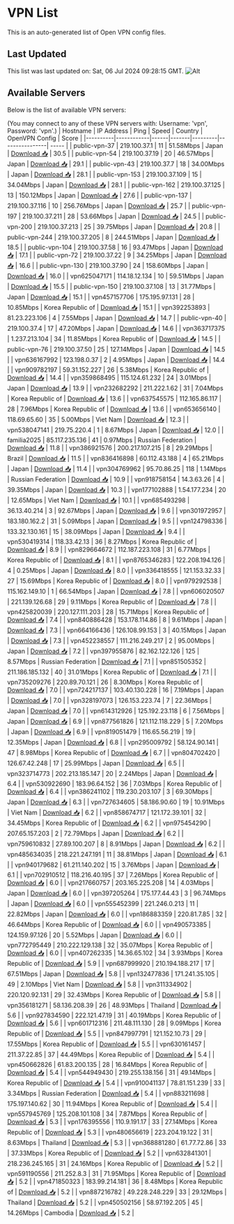 # VPN List

This is an auto-generated list of Open VPN config files.

## Last Updated

This list was last updated on: Sat, 06 Jul 2024 09:28:15 GMT.
![Alt](https://repobeats.axiom.co/api/embed/186b98318ef1479477931607c1ad7d823f12451f.svg "Repobeats analytics image")

## Available Servers

Below is the list of available VPN servers:

(You may connect to any of these VPN servers with: Username: 'vpn', Password: 'vpn'.)
| Hostname | IP Address | Ping | Speed | Country | OpenVPN Config | Score |
|----------|------------|------|-------|---------|----------------| ----- |
| public-vpn-37 | 219.100.37.1 | 11 | 51.58Mbps | Japan | [Download 📥](./configs/server_0_JP.ovpn) | 30.5 |
| public-vpn-54 | 219.100.37.19 | 20 | 46.57Mbps | Japan | [Download 📥](./configs/server_1_JP.ovpn) | 29.1 |
| public-vpn-43 | 219.100.37.7 | 18 | 34.00Mbps | Japan | [Download 📥](./configs/server_2_JP.ovpn) | 28.1 |
| public-vpn-153 | 219.100.37.109 | 15 | 34.04Mbps | Japan | [Download 📥](./configs/server_3_JP.ovpn) | 28.1 |
| public-vpn-162 | 219.100.37.125 | 13 | 150.12Mbps | Japan | [Download 📥](./configs/server_4_JP.ovpn) | 27.6 |
| public-vpn-137 | 219.100.37.116 | 10 | 256.76Mbps | Japan | [Download 📥](./configs/server_5_JP.ovpn) | 25.7 |
| public-vpn-197 | 219.100.37.211 | 28 | 53.66Mbps | Japan | [Download 📥](./configs/server_6_JP.ovpn) | 24.5 |
| public-vpn-200 | 219.100.37.213 | 25 | 39.75Mbps | Japan | [Download 📥](./configs/server_7_JP.ovpn) | 20.8 |
| public-vpn-244 | 219.100.37.205 | 8 | 244.51Mbps | Japan | [Download 📥](./configs/server_8_JP.ovpn) | 18.5 |
| public-vpn-104 | 219.100.37.58 | 16 | 93.47Mbps | Japan | [Download 📥](./configs/server_9_JP.ovpn) | 17.1 |
| public-vpn-72 | 219.100.37.22 | 9 | 34.25Mbps | Japan | [Download 📥](./configs/server_10_JP.ovpn) | 16.6 |
| public-vpn-130 | 219.100.37.90 | 24 | 158.60Mbps | Japan | [Download 📥](./configs/server_11_JP.ovpn) | 16.0 |
| vpn625047171 | 114.18.12.134 | 10 | 59.51Mbps | Japan | [Download 📥](./configs/server_12_JP.ovpn) | 15.5 |
| public-vpn-150 | 219.100.37.108 | 13 | 31.77Mbps | Japan | [Download 📥](./configs/server_13_JP.ovpn) | 15.1 |
| vpn457157706 | 175.195.97.131 | 28 | 10.85Mbps | Korea Republic of | [Download 📥](./configs/server_14_KR.ovpn) | 15.1 |
| vpn392253893 | 81.23.223.106 | 4 | 7.55Mbps | Japan | [Download 📥](./configs/server_15_JP.ovpn) | 14.7 |
| public-vpn-40 | 219.100.37.4 | 17 | 47.20Mbps | Japan | [Download 📥](./configs/server_16_JP.ovpn) | 14.6 |
| vpn363717375 | 1.237.213.104 | 34 | 11.85Mbps | Korea Republic of | [Download 📥](./configs/server_17_KR.ovpn) | 14.5 |
| public-vpn-76 | 219.100.37.50 | 25 | 127.14Mbps | Japan | [Download 📥](./configs/server_18_JP.ovpn) | 14.5 |
| vpn636167992 | 123.198.0.37 | 2 | 4.95Mbps | Japan | [Download 📥](./configs/server_19_JP.ovpn) | 14.4 |
| vpn909782197 | 59.31.152.227 | 26 | 5.38Mbps | Korea Republic of | [Download 📥](./configs/server_20_KR.ovpn) | 14.4 |
| vpn359868495 | 115.124.61.232 | 24 | 3.01Mbps | Japan | [Download 📥](./configs/server_21_JP.ovpn) | 13.9 |
| vpn232682292 | 211.222.1.62 | 31 | 7.04Mbps | Korea Republic of | [Download 📥](./configs/server_22_KR.ovpn) | 13.6 |
| vpn637545575 | 112.165.86.117 | 28 | 7.96Mbps | Korea Republic of | [Download 📥](./configs/server_23_KR.ovpn) | 13.6 |
| vpn653656140 | 118.69.65.60 | 35 | 5.00Mbps | Viet Nam | [Download 📥](./configs/server_24_VN.ovpn) | 12.3 |
| vpn538047141 | 219.75.220.4 | 1 | 8.67Mbps | Japan | [Download 📥](./configs/server_25_JP.ovpn) | 12.0 |
| familia2025 | 85.117.235.136 | 41 | 0.97Mbps | Russian Federation | [Download 📥](./configs/server_26_RU.ovpn) | 11.8 |
| vpn386921576 | 200.217.107.215 | 8 | 29.29Mbps | Brazil | [Download 📥](./configs/server_27_BR.ovpn) | 11.5 |
| vpn836416898 | 60.112.43.188 | 4 | 65.21Mbps | Japan | [Download 📥](./configs/server_28_JP.ovpn) | 11.4 |
| vpn304769962 | 95.70.86.25 | 118 | 1.14Mbps | Russian Federation | [Download 📥](./configs/server_29_RU.ovpn) | 10.9 |
| vpn918758154 | 14.3.63.26 | 4 | 39.35Mbps | Japan | [Download 📥](./configs/server_30_JP.ovpn) | 10.3 |
| vpn177102888 | 1.54.177.234 | 20 | 12.65Mbps | Viet Nam | [Download 📥](./configs/server_31_VN.ovpn) | 10.1 |
| vpn685493298 | 36.13.40.214 | 3 | 92.67Mbps | Japan | [Download 📥](./configs/server_32_JP.ovpn) | 9.6 |
| vpn301972957 | 183.180.162.2 | 31 | 5.09Mbps | Japan | [Download 📥](./configs/server_33_JP.ovpn) | 9.5 |
| vpn124798336 | 133.32.130.161 | 15 | 38.09Mbps | Japan | [Download 📥](./configs/server_34_JP.ovpn) | 9.4 |
| vpn530419314 | 118.33.42.13 | 36 | 8.27Mbps | Korea Republic of | [Download 📥](./configs/server_35_KR.ovpn) | 8.9 |
| vpn829664672 | 112.187.223.108 | 31 | 6.77Mbps | Korea Republic of | [Download 📥](./configs/server_36_KR.ovpn) | 8.1 |
| vpn8765346283 | 122.208.194.126 | 4 | 0.25Mbps | Japan | [Download 📥](./configs/server_37_JP.ovpn) | 8.0 |
| vpn336418555 | 121.153.32.33 | 27 | 15.69Mbps | Korea Republic of | [Download 📥](./configs/server_38_KR.ovpn) | 8.0 |
| vpn979292538 | 115.162.149.10 | 1 | 66.54Mbps | Japan | [Download 📥](./configs/server_39_JP.ovpn) | 7.8 |
| vpn606020507 | 221.139.126.68 | 29 | 9.11Mbps | Korea Republic of | [Download 📥](./configs/server_40_KR.ovpn) | 7.8 |
| vpn425820039 | 220.127.111.203 | 28 | 15.71Mbps | Korea Republic of | [Download 📥](./configs/server_41_KR.ovpn) | 7.4 |
| vpn840886428 | 153.178.114.86 | 8 | 9.61Mbps | Japan | [Download 📥](./configs/server_42_JP.ovpn) | 7.3 |
| vpn664166436 | 126.108.99.153 | 3 | 40.15Mbps | Japan | [Download 📥](./configs/server_43_JP.ovpn) | 7.3 |
| vpn452238557 | 111.216.249.217 | 2 | 95.00Mbps | Japan | [Download 📥](./configs/server_44_JP.ovpn) | 7.2 |
| vpn397955876 | 82.162.122.126 | 125 | 8.57Mbps | Russian Federation | [Download 📥](./configs/server_45_RU.ovpn) | 7.1 |
| vpn851505352 | 211.186.185.132 | 40 | 31.01Mbps | Korea Republic of | [Download 📥](./configs/server_46_KR.ovpn) | 7.1 |
| vpn735209276 | 220.89.70.121 | 26 | 8.30Mbps | Korea Republic of | [Download 📥](./configs/server_47_KR.ovpn) | 7.0 |
| vpn724217137 | 103.40.130.228 | 16 | 7.19Mbps | Japan | [Download 📥](./configs/server_48_JP.ovpn) | 7.0 |
| vpn328197073 | 126.153.223.74 | 7 | 22.36Mbps | Japan | [Download 📥](./configs/server_49_JP.ovpn) | 7.0 |
| vpn614312926 | 125.192.23.118 | 6 | 7.56Mbps | Japan | [Download 📥](./configs/server_50_JP.ovpn) | 6.9 |
| vpn877561826 | 121.112.118.229 | 5 | 7.20Mbps | Japan | [Download 📥](./configs/server_51_JP.ovpn) | 6.9 |
| vpn819051479 | 116.65.56.219 | 19 | 12.35Mbps | Japan | [Download 📥](./configs/server_52_JP.ovpn) | 6.8 |
| vpn295009792 | 58.124.90.141 | 47 | 8.98Mbps | Korea Republic of | [Download 📥](./configs/server_53_KR.ovpn) | 6.7 |
| vpn804702420 | 126.67.42.248 | 17 | 25.99Mbps | Japan | [Download 📥](./configs/server_54_JP.ovpn) | 6.5 |
| vpn323714773 | 202.213.185.147 | 20 | 2.24Mbps | Japan | [Download 📥](./configs/server_55_JP.ovpn) | 6.4 |
| vpn530922690 | 183.96.64.152 | 36 | 7.03Mbps | Korea Republic of | [Download 📥](./configs/server_56_KR.ovpn) | 6.4 |
| vpn386241102 | 119.230.203.107 | 3 | 69.30Mbps | Japan | [Download 📥](./configs/server_57_JP.ovpn) | 6.3 |
| vpn727634605 | 58.186.90.60 | 19 | 10.91Mbps | Viet Nam | [Download 📥](./configs/server_58_VN.ovpn) | 6.2 |
| vpn858674717 | 121.172.39.101 | 32 | 34.45Mbps | Korea Republic of | [Download 📥](./configs/server_59_KR.ovpn) | 6.2 |
| vpn975454290 | 207.65.157.203 | 2 | 72.79Mbps | Japan | [Download 📥](./configs/server_60_JP.ovpn) | 6.2 |
| vpn759610832 | 27.89.100.207 | 8 | 8.91Mbps | Japan | [Download 📥](./configs/server_61_JP.ovpn) | 6.2 |
| vpn485634035 | 218.221.247.191 | 11 | 38.81Mbps | Japan | [Download 📥](./configs/server_62_JP.ovpn) | 6.1 |
| vpn940179682 | 61.211.140.202 | 15 | 3.76Mbps | Japan | [Download 📥](./configs/server_63_JP.ovpn) | 6.1 |
| vpn702910512 | 118.216.40.195 | 37 | 7.26Mbps | Korea Republic of | [Download 📥](./configs/server_64_KR.ovpn) | 6.0 |
| vpn217660757 | 203.165.225.208 | 14 | 4.03Mbps | Japan | [Download 📥](./configs/server_65_JP.ovpn) | 6.0 |
| vpn397205264 | 175.177.44.43 | 3 | 96.74Mbps | Japan | [Download 📥](./configs/server_66_JP.ovpn) | 6.0 |
| vpn555452399 | 221.246.0.213 | 11 | 22.82Mbps | Japan | [Download 📥](./configs/server_67_JP.ovpn) | 6.0 |
| vpn186883359 | 220.81.7.85 | 32 | 46.64Mbps | Korea Republic of | [Download 📥](./configs/server_68_KR.ovpn) | 6.0 |
| vpn490573385 | 124.159.97.126 | 20 | 5.52Mbps | Japan | [Download 📥](./configs/server_69_JP.ovpn) | 6.0 |
| vpn772795449 | 210.222.129.138 | 32 | 35.07Mbps | Korea Republic of | [Download 📥](./configs/server_70_KR.ovpn) | 6.0 |
| vpn407262335 | 14.36.65.102 | 34 | 3.93Mbps | Korea Republic of | [Download 📥](./configs/server_71_KR.ovpn) | 5.9 |
| vpn687999920 | 210.194.188.217 | 17 | 67.51Mbps | Japan | [Download 📥](./configs/server_72_JP.ovpn) | 5.8 |
| vpn132477836 | 171.241.35.105 | 49 | 2.10Mbps | Viet Nam | [Download 📥](./configs/server_73_VN.ovpn) | 5.8 |
| vpn311334902 | 220.120.92.131 | 29 | 32.43Mbps | Korea Republic of | [Download 📥](./configs/server_74_KR.ovpn) | 5.8 |
| vpn356181271 | 58.136.208.39 | 26 | 48.93Mbps | Thailand | [Download 📥](./configs/server_75_TH.ovpn) | 5.6 |
| vpn927834590 | 222.121.47.19 | 31 | 40.19Mbps | Korea Republic of | [Download 📥](./configs/server_76_KR.ovpn) | 5.6 |
| vpn601712316 | 211.48.111.130 | 28 | 9.09Mbps | Korea Republic of | [Download 📥](./configs/server_77_KR.ovpn) | 5.5 |
| vpn847997791 | 121.152.10.73 | 29 | 17.55Mbps | Korea Republic of | [Download 📥](./configs/server_78_KR.ovpn) | 5.5 |
| vpn630161457 | 211.37.22.85 | 37 | 44.49Mbps | Korea Republic of | [Download 📥](./configs/server_79_KR.ovpn) | 5.4 |
| vpn450662826 | 61.83.200.135 | 28 | 16.84Mbps | Korea Republic of | [Download 📥](./configs/server_80_KR.ovpn) | 5.4 |
| vpn544949430 | 219.255.138.156 | 31 | 49.14Mbps | Korea Republic of | [Download 📥](./configs/server_81_KR.ovpn) | 5.4 |
| vpn910041137 | 78.81.151.239 | 33 | 3.34Mbps | Russian Federation | [Download 📥](./configs/server_82_RU.ovpn) | 5.4 |
| vpn883211698 | 175.197.140.62 | 30 | 11.94Mbps | Korea Republic of | [Download 📥](./configs/server_83_KR.ovpn) | 5.4 |
| vpn557945769 | 125.208.101.108 | 34 | 7.87Mbps | Korea Republic of | [Download 📥](./configs/server_84_KR.ovpn) | 5.3 |
| vpn176395556 | 110.9.191.17 | 33 | 27.14Mbps | Korea Republic of | [Download 📥](./configs/server_85_KR.ovpn) | 5.3 |
| vpn480656619 | 223.204.19.122 | 31 | 8.63Mbps | Thailand | [Download 📥](./configs/server_86_TH.ovpn) | 5.3 |
| vpn368881280 | 61.77.72.86 | 33 | 37.33Mbps | Korea Republic of | [Download 📥](./configs/server_87_KR.ovpn) | 5.2 |
| vpn632841301 | 218.236.245.165 | 31 | 24.16Mbps | Korea Republic of | [Download 📥](./configs/server_88_KR.ovpn) | 5.2 |
| vpn591190556 | 211.252.8.3 | 31 | 71.95Mbps | Korea Republic of | [Download 📥](./configs/server_89_KR.ovpn) | 5.2 |
| vpn471850323 | 183.99.214.181 | 36 | 8.48Mbps | Korea Republic of | [Download 📥](./configs/server_90_KR.ovpn) | 5.2 |
| vpn887216782 | 49.228.248.229 | 33 | 29.12Mbps | Thailand | [Download 📥](./configs/server_91_TH.ovpn) | 5.2 |
| vpn450502156 | 58.97.192.205 | 45 | 14.26Mbps | Cambodia | [Download 📥](./configs/server_92_KH.ovpn) | 5.2 |
